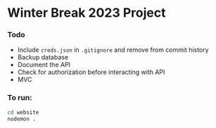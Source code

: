 # Winter Break 2023 Project

### Todo

- Include `creds.json` in `.gitignore` and remove from commit history
- Backup database
- Document the API
- Check for authorization before interacting with API
- MVC

### To run:

```bash
cd website
nodemon .
```